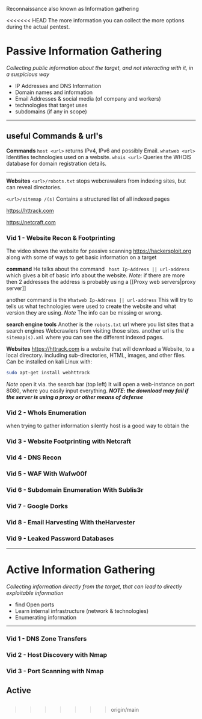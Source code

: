 Reconnaissance also known as Information gathering 

<<<<<<< HEAD
The more information you can collect the more options during the actual pentest.

# Passive Information Gathering
*Collecting public information about the target, and not interacting with it, in a suspicious way*
- IP Addresses and DNS Information
- Domain names and information
- Email Addresses & social media (of company and workers)
- technologies that target uses
- subdomains (if any in scope)
-----
## useful Commands & url's
**Commands**
`host <url>` returns IPv4, IPv6 and possibly Email.
`whatweb <url>` Identifies technologies used on a website.
`whois <url>` Queries the WHOIS database for domain registration details.

----
**Websites**
`<url>/robots.txt`
stops webcrawalers from indexing sites, but can reveal directories.

`<url>/sitemap /(s)`
Contains a structured list of all indexed pages

https://httrack.com

https://netcraft.com 

### Vid 1 - Website Recon & Footprinting 
The video shows the website for passive scanning https://hackersploit.org
along with some of ways to get basic information on a target

**command**
He talks about the command ` host Ip-Address || url-address`  
which gives a bit of basic info about the website.
*Note:* if there are more then 2 addresses the address is probably using a [[Proxy web servers|proxy server]]

another command is the `Whatweb Ip-Address || url-address` 
This will try to tells us what technologies were used to create the website and what version they are using.
*Note* The info can be missing or wrong.

**search engine tools**
Another is the `robots.txt` url where you list sites that a search engines Webcrawlers from visiting those sites.
another url is the `sitemap(s).xml` where you can see the different indexed pages.


**Websites**
https://httrack.com is a website that will download a Website, to a local directory. including 
sub-directories, HTML, images, and other files.
Can be installed on kali Linux with:
```bash
sudo apt-get install webhttrack
```
*Note* open it via. the search bar (top left)
 It will open a web-instance on port 8080, where you easily input everything.
 ***NOTE: the download may fail if the server is using a proxy or other means of defense***
### Vid 2 - WhoIs Enumeration
when trying to gather information silently host is a good way to obtain the 
### Vid 3 - Website Footprinting with Netcraft
### Vid 4 - DNS Recon
### Vid 5 - WAF With Wafw00f

### Vid 6 - Subdomain Enumeration With Sublis3r
### Vid 7 - Google Dorks
### Vid 8 - Email Harvesting With theHarvester
### Vid 9 - Leaked Password Databases


----
# Active Information Gathering
*Collecting information directly from the target, that can lead to directly exploitable information*
- find Open ports
- Learn internal infrastructure (network & technologies)
- Enumerating information
----

### Vid 1 - DNS Zone Transfers
### Vid 2 - Host Discovery with Nmap
### Vid 3 - Port Scanning with Nmap






## Active




## 

>>>>>>> origin/main






